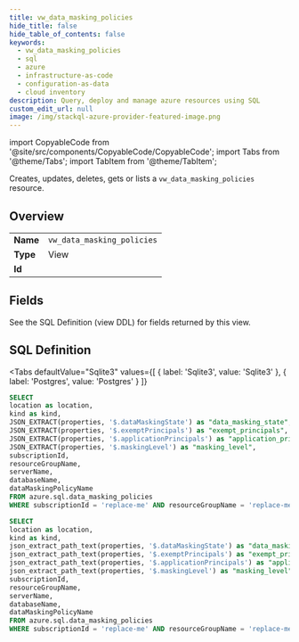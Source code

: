 ```yaml
--- 
title: vw_data_masking_policies
hide_title: false
hide_table_of_contents: false
keywords:
  - vw_data_masking_policies
  - sql
  - azure
  - infrastructure-as-code
  - configuration-as-data
  - cloud inventory
description: Query, deploy and manage azure resources using SQL
custom_edit_url: null
image: /img/stackql-azure-provider-featured-image.png
---
```


import CopyableCode from '@site/src/components/CopyableCode/CopyableCode';
import Tabs from '@theme/Tabs';
import TabItem from '@theme/TabItem';

Creates, updates, deletes, gets or lists a <code>vw_data_masking_policies</code> resource.

## Overview
<table><tbody>
<tr><td><b>Name</b></td><td><code>vw_data_masking_policies</code></td></tr>
<tr><td><b>Type</b></td><td>View</td></tr>
<tr><td><b>Id</b></td><td><CopyableCode code="azure.sql.vw_data_masking_policies" /></td></tr>
</tbody></table>

## Fields

See the SQL Definition (view DDL) for fields returned by this view.

## SQL Definition

<Tabs
defaultValue="Sqlite3"
values={[
{ label: 'Sqlite3', value: 'Sqlite3' },
{ label: 'Postgres', value: 'Postgres' }
]}
>
<TabItem value="Sqlite3">

```sql
SELECT
location as location,
kind as kind,
JSON_EXTRACT(properties, '$.dataMaskingState') as "data_masking_state",
JSON_EXTRACT(properties, '$.exemptPrincipals') as "exempt_principals",
JSON_EXTRACT(properties, '$.applicationPrincipals') as "application_principals",
JSON_EXTRACT(properties, '$.maskingLevel') as "masking_level",
subscriptionId,
resourceGroupName,
serverName,
databaseName,
dataMaskingPolicyName
FROM azure.sql.data_masking_policies
WHERE subscriptionId = 'replace-me' AND resourceGroupName = 'replace-me' AND serverName = 'replace-me' AND databaseName = 'replace-me' AND dataMaskingPolicyName = 'replace-me';
```

</TabItem>
<TabItem value="Postgres">

```sql
SELECT
location as location,
kind as kind,
json_extract_path_text(properties, '$.dataMaskingState') as "data_masking_state",
json_extract_path_text(properties, '$.exemptPrincipals') as "exempt_principals",
json_extract_path_text(properties, '$.applicationPrincipals') as "application_principals",
json_extract_path_text(properties, '$.maskingLevel') as "masking_level",
subscriptionId,
resourceGroupName,
serverName,
databaseName,
dataMaskingPolicyName
FROM azure.sql.data_masking_policies
WHERE subscriptionId = 'replace-me' AND resourceGroupName = 'replace-me' AND serverName = 'replace-me' AND databaseName = 'replace-me' AND dataMaskingPolicyName = 'replace-me';
```

</TabItem>
</Tabs>
